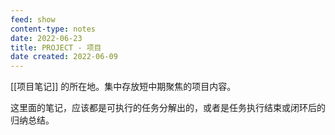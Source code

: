 ```yaml
---
feed: show
content-type: notes
date: 2022-06-23
title: PROJECT - 项目
date created: 2022-06-09
---
```


[[项目笔记]] 的所在地。集中存放短中期聚焦的项目内容。

这里面的笔记，应该都是可执行的任务分解出的，或者是任务执行结束或闭环后的归纳总结。
